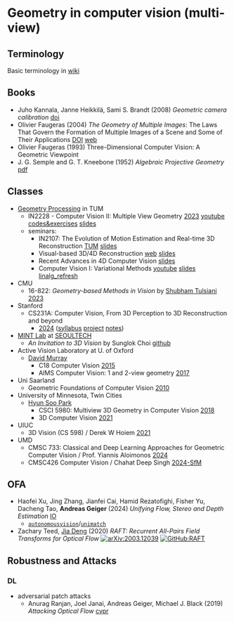 # Geometry in computer vision (multi-view)

## Terminology

Basic terminology in [wiki](https://en.wikipedia.org/wiki/Category:Geometry_in_computer_vision)

## Books

- Juho Kannala, Janne Heikkilä, Sami S. Brandt
  (2008) *Geometric camera calibration*
  [doi](https://doi.org/10.1002/9780470050118.ecse589)
- Olivier Faugeras
  (2004) *The Geometry of Multiple Images*:
  The Laws That Govern the Formation of Multiple Images of a Scene and Some of Their Applications
  [DOI](https://doi.org/10.7551/mitpress/3259.001.0001)
  [web](https://mitpress.mit.edu/9780262562041/the-geometry-of-multiple-images/)
- Olivier Faugeras (1993) Three-Dimensional Computer Vision: A Geometric Viewpoint
- J. G. Semple and G. T. Kneebone
  (1952) *Algebraic Projective Geometry*
  [pdf](https://download.tuxfamily.org/openmathdep/geometry_projective/Algebraic_Projective_Geometry-Kneebone.pdf)

## Classes

- [Geometry Processing](https://cvg.cit.tum.de/research/geometry) in TUM
    - IN2228 - Computer Vision II: Multiple View Geometry
      [2023](https://cvg.cit.tum.de/teaching/ss2023/mvg2023/material)
      [youtube](https://www.youtube.com/playlist?list=PLTBdjV_4f-EJn6udZ34tht9EVIW7lbeo4)
      [codes&exercises](https://cvg.cit.tum.de/teaching/ss2023/mvg2023/material)
      [slides](https://cvg.cit.tum.de/teaching/online/mvg)
    - seminars:
      - IN2107: The Evolution of Motion Estimation and Real-time 3D Reconstruction
        [TUM](https://cvg.cit.tum.de/teaching/ws2024/seminar_realtime3d)
        [slides](https://cvg.cit.tum.de/_media/teaching/ws2024/seminar_realtime3d/realtime3d_ws24.pdf)
      - Visual-based 3D/4D Reconstruction
        [web](https://cvg.cit.tum.de/teaching/ws2024/3d4d_recon)
        [slides](https://docs.google.com/presentation/d/1-iqXOTmgF_csSyP3UBXWNioTrqddKTfja1kHnUokhag/edit#slide=id.p1)
      - Recent Advances in 4D Computer Vision
        [slides](https://docs.google.com/presentation/d/1XFPmmM488YDuygiQOLT3vIHIRBqwMMwEjIWwSZSzj2E/edit#slide=id.g2b5f86b432b_0_91)
      - Computer Vision I: Variational Methods
        [youtube](https://www.youtube.com/playlist?list=PLTBdjV_4f-EJ7A2iIH5L5ztqqrWYjP2RI)
        [slides](https://cvg.cit.tum.de/teaching/online/cvvm)
        [linalg_refresh](https://cvg.cit.tum.de/_media/teaching/ss2017/ml4cv/linalg_refresh.pdf)
- CMU
  - 16-822: *Geometry-based Methods in Vision*
    by [Shubham Tulsiani](https://scholar.google.com/citations?hl=en&user=06rffEkAAAAJ)
    [2023](https://geometric3d.github.io/)
- Stanford
  - CS231A: Computer Vision, From 3D Perception to 3D Reconstruction and beyond
    - [2024](https://web.stanford.edu/class/cs231a/)
      ([syllabus](https://web.stanford.edu/class/cs231a/syllabus.html)
      [project](https://web.stanford.edu/class/cs231a/project.html)
      [notes](https://web.stanford.edu/class/cs231a/course_notes.html))
- [MINT Lab](https://mint-lab.github.io/) at [SEOULTECH](https://en.wikipedia.org/wiki/Seoul_National_University_of_Science_and_Technology)
  - *An Invitation to 3D Vision* by Sunglok Choi
    [github](https://github.com/mint-lab/3dv_tutorial)
- Active Vision Laboratory at U. of Oxford
  - [David Murray](https://www.robots.ox.ac.uk/~dwm/index.html)
    - C18 Computer Vision
      [2015](https://www.robots.ox.ac.uk/~dwm/Courses/4CV_2015/index.html)
    - AIMS Computer Vision: 1 and 2-view geometry
      [2017](https://www.robots.ox.ac.uk/~dwm/Courses/AIMS/index.html)
- Uni Saarland
  - Geometric Foundations of Computer Vision
    [2010](https://www.mia.uni-saarland.de/Teaching/gfcv09.shtml)
- University of Minnesota, Twin Cities
  - [Hyun Soo Park](https://www-users.cse.umn.edu/~hspark/)
    - CSCI 5980: Multiview 3D Geometry in Computer Vision
      [2018](https://www-users.cse.umn.edu/~hspark/CSci5980/csci5980_3dvision.html)
    - 3D Computer Vision
      [2021](https://www-users.cse.umn.edu/~hspark/csci5563_S2021/csci5563.html)
- UIUC
  - 3D Vision (CS 598) / Derek W Hoiem
    [2021](https://courses.engr.illinois.edu/cs598dwh/fa2021/)
- UMD
  - CMSC 733: Classical and Deep Learning Approaches for Geometric Computer Vision / Prof. Yiannis Aloimonos
    [2024](https://prg.cs.umd.edu/cmsc733-spring2024)
  - CMSC426 Computer Vision / Chahat Deep Singh
    [2024-SfM](https://cmsc426.github.io/sfm/)

## OFA

- Haofei Xu, Jing Zhang, Jianfei Cai, Hamid Rezatofighi, Fisher Yu, Dacheng Tao, **Andreas Geiger**
  (2024) *Unifying Flow, Stereo and Depth Estimation*
  [IO](https://haofeixu.github.io/unimatch/)
  - [`autonomousvision`](https://uni-tuebingen.de/fakultaeten/mathematisch-naturwissenschaftliche-fakultaet/fachbereiche/informatik/lehrstuehle/autonomous-vision/home/)/[`unimatch`](https://github.com/autonomousvision/unimatch)
- Zachary Teed, [Jia Deng](https://scholar.google.com/citations?user=U3Eub-EAAAAJ&hl=en&oi=sra)
  (2020) *RAFT: Recurrent All-Pairs Field Transforms for Optical Flow*
  [![arXiv:2003.12039](https://img.shields.io/badge/arXiv-2003.12039-f9f107.svg?logo=arxiv)](https://arxiv.org/abs/2003.12039)
  [![GitHub:RAFT](https://img.shields.io/badge/GitHub-RAFT-9999ff.svg)](https://github.com/princeton-vl/RAFT)

## Robustness and Attacks

### DL

- adversarial patch attacks
  - Anurag Ranjan, Joel Janai, Andreas Geiger, Michael J. Black
    (2019) *Attacking Optical Flow*
    [cvpr](https://openaccess.thecvf.com/content_ICCV_2019/html/Ranjan_Attacking_Optical_Flow_ICCV_2019_paper.html)
